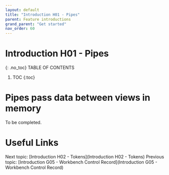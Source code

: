 ```yaml
---
layout: default
title: "Introduction H01 - Pipes"
parent: Feature introductions
grand_parent: "Get started"
nav_order: 60
---
```


# Introduction H01 - Pipes
{: .no_toc}
TABLE OF CONTENTS
1. TOC
{:toc}

# Pipes pass data between views in memory
To be completed.



# Useful Links
Next topic: [Introduction H02 - Tokens](Introduction H02 - Tokens)
Previous topic: [Introduction G05 - Workbench Control Record](Introduction G05 - Workbench Control Record)

